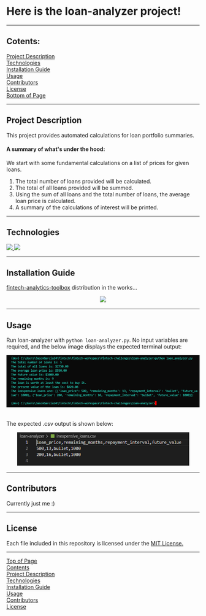 # <a id="Top-of-Page">Here is the loan-analyzer project!</a>
***
## <a id="Contents">Cotents:</a>
[Project Description](#Project-Description)<br>
[Technologies](#Technologies)<br>
[Installation Guide](#Installation-Guide)<br>
[Usage](#Usage)<br>
[Contributors](#Contributors)<br>
[License](#License)<br>
[Bottom of Page](#Bottom-of-Page)<br>
***
## <a id="Project-Description">Project Description</a>
This project provides automated calculations for loan portfolio summaries.

#### A summary of what's under the hood:
We start with some fundamental calculations on a list of prices for given loans.
1. The total number of loans provided will be calculated.
2. The total of all loans provided will be summed.
3. Using the sum of all loans and the total number of loans, the average loan price is calculated.
4. A summary of the calculations of interest will be printed.
***
## <a id="Technologies">Technologies</a>
<a href="https://docs.python.org/release/3.7.10/"><img src="https://img.shields.io/badge/python-3.7.10%2B-green">
<a href="https://jupyter-notebook.readthedocs.io/en/stable/"><img src="https://img.shields.io/badge/jupyter--notebook-6.4.0-blue"></a>
***
## <a id="Installation-Guide">Installation Guide</a>
<a href="https://github.com/jasonjgarcia24/fintech-analytics-toolbox">fintech-analytics-toolbox</a> distribution in the works...<br>
    
<center><img src="https://media.giphy.com/media/k7LxZAzC9V70s/giphy.gif" /></center>

***
## <a id="Usage">Usage</a>
Run loan-analyzer with `python loan-analyzer.py`. No input variables are required, and the below image displays the expected terminal output:<br>
<center><img src="img/python_loan-analyzer_call.png" title="Terminal results of loan-analyzer.py" /></center><br>

The expected .csv output is shown below:<br>
<center><img src="img/loan-analyzer_output-csv.png" title="CSV results of loan-analyzer.py" /></center>

***
## <a id="Contributors">Contributors</a>
Currently just me :)<br>
***
## <a id="License">License</a>
Each file included in this repository is licensed under the <a href="https://github.com/jasonjgarcia24/fintech-analytics-toolbox/blob/main/LICENSE">MIT License.</a>
***
[Top of Page](#Top-of-Page)<br>
[Contents](#Contents)<br>
[Project Description](#Project-Description)<br>
[Technologies](#Technologies)<br>
[Installation Guide](#Installation-Guide)<br>
[Usage](#Usage)<br>
[Contributors](#Contributors)<br>
[License](#License)<br>
<a id="Bottom-of-Page"></a>